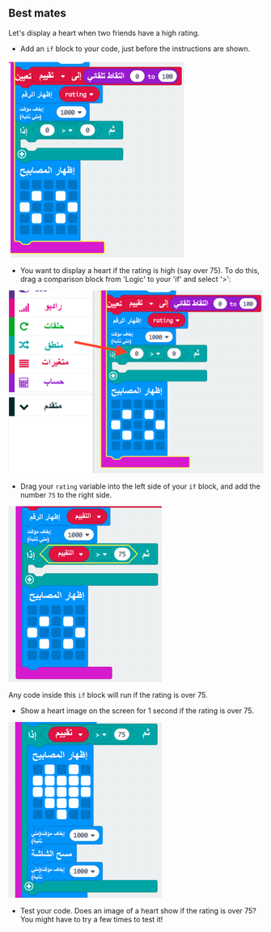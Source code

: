 ## Best mates

Let's display a heart when two friends have a high rating.

+ Add an `if` block to your code, just before the instructions are shown.

![لقطة شاشة](images/rate-if.png)

+ You want to display a heart if the rating is high (say over 75). To do this, drag a comparison block from 'Logic' to your 'if' and select '>':

![لقطة شاشة](images/rate-compare.png)

+ Drag your `rating` variable into the left side of your `if` block, and add the number `75` to the right side.

![لقطة الشاشة](images/rate-75.png)

Any code inside this `if` block will run if the rating is over 75.

+ Show a heart image on the screen for 1 second if the rating is over 75.

![لقطة الشاشة](images/rate-heart.png)

+ Test your code. Does an image of a heart show if the rating is over 75? You might have to try a few times to test it!